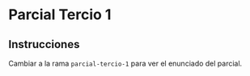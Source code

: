 # Parcial Tercio 1

## Instrucciones

Cambiar a la rama `parcial-tercio-1` para ver el enunciado del parcial.

